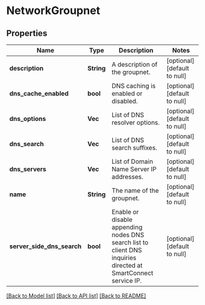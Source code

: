 # NetworkGroupnet

## Properties
Name | Type | Description | Notes
------------ | ------------- | ------------- | -------------
**description** | **String** | A description of the groupnet. | [optional] [default to null]
**dns_cache_enabled** | **bool** | DNS caching is enabled or disabled. | [optional] [default to null]
**dns_options** | **Vec<String>** | List of DNS resolver options. | [optional] [default to null]
**dns_search** | **Vec<String>** | List of DNS search suffixes. | [optional] [default to null]
**dns_servers** | **Vec<String>** | List of Domain Name Server IP addresses. | [optional] [default to null]
**name** | **String** | The name of the groupnet. | [optional] [default to null]
**server_side_dns_search** | **bool** | Enable or disable appending nodes DNS search  list to client DNS inquiries directed at SmartConnect service IP. | [optional] [default to null]

[[Back to Model list]](../README.md#documentation-for-models) [[Back to API list]](../README.md#documentation-for-api-endpoints) [[Back to README]](../README.md)


